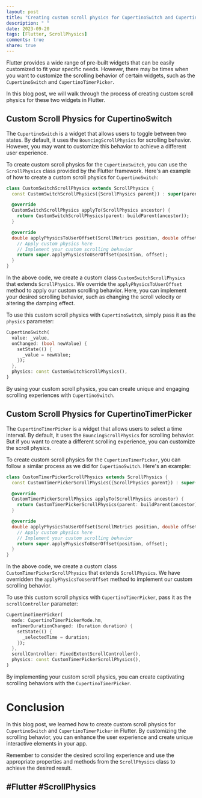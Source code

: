```yaml
---
layout: post
title: "Creating custom scroll physics for CupertinoSwitch and CupertinoTimerPicker in Flutter"
description: " "
date: 2023-09-20
tags: [Flutter, ScrollPhysics]
comments: true
share: true
---
```


Flutter provides a wide range of pre-built widgets that can be easily customized to fit your specific needs. However, there may be times when you want to customize the scrolling behavior of certain widgets, such as the `CupertinoSwitch` and `CupertinoTimerPicker`.

In this blog post, we will walk through the process of creating custom scroll physics for these two widgets in Flutter.

## Custom Scroll Physics for CupertinoSwitch

The `CupertinoSwitch` is a widget that allows users to toggle between two states. By default, it uses the `BouncingScrollPhysics` for scrolling behavior. However, you may want to customize this behavior to achieve a different user experience.

To create custom scroll physics for the `CupertinoSwitch`, you can use the `ScrollPhysics` class provided by the Flutter framework. Here's an example of how to create a custom scroll physics for `CupertinoSwitch`:

```dart
class CustomSwitchScrollPhysics extends ScrollPhysics {
  const CustomSwitchScrollPhysics({ScrollPhysics parent}) : super(parent: parent);

  @override
  CustomSwitchScrollPhysics applyTo(ScrollPhysics ancestor) {
    return CustomSwitchScrollPhysics(parent: buildParent(ancestor));
  }

  @override
  double applyPhysicsToUserOffset(ScrollMetrics position, double offset) {
    // Apply custom physics here
    // Implement your custom scrolling behavior
    return super.applyPhysicsToUserOffset(position, offset);
  }
}
```

In the above code, we create a custom class `CustomSwitchScrollPhysics` that extends `ScrollPhysics`. We override the `applyPhysicsToUserOffset` method to apply our custom scrolling behavior. Here, you can implement your desired scrolling behavior, such as changing the scroll velocity or altering the damping effect.

To use this custom scroll physics with `CupertinoSwitch`, simply pass it as the `physics` parameter:

```dart
CupertinoSwitch(
  value: _value,
  onChanged: (bool newValue) {
    setState(() {
      _value = newValue;
    });
  },
  physics: const CustomSwitchScrollPhysics(),
)
```

By using your custom scroll physics, you can create unique and engaging scrolling experiences with `CupertinoSwitch`.

## Custom Scroll Physics for CupertinoTimerPicker

The `CupertinoTimerPicker` is a widget that allows users to select a time interval. By default, it uses the `BouncingScrollPhysics` for scrolling behavior. But if you want to create a different scrolling experience, you can customize the scroll physics.

To create custom scroll physics for the `CupertinoTimerPicker`, you can follow a similar process as we did for `CupertinoSwitch`. Here's an example:

```dart
class CustomTimerPickerScrollPhysics extends ScrollPhysics {
  const CustomTimerPickerScrollPhysics({ScrollPhysics parent}) : super(parent: parent);

  @override
  CustomTimerPickerScrollPhysics applyTo(ScrollPhysics ancestor) {
    return CustomTimerPickerScrollPhysics(parent: buildParent(ancestor));
  }

  @override
  double applyPhysicsToUserOffset(ScrollMetrics position, double offset) {
    // Apply custom physics here
    // Implement your custom scrolling behavior
    return super.applyPhysicsToUserOffset(position, offset);
  }
}
```

In the above code, we create a custom class `CustomTimerPickerScrollPhysics` that extends `ScrollPhysics`. We have overridden the `applyPhysicsToUserOffset` method to implement our custom scrolling behavior.

To use this custom scroll physics with `CupertinoTimerPicker`, pass it as the `scrollController` parameter:

```dart
CupertinoTimerPicker(
  mode: CupertinoTimerPickerMode.hm,
  onTimerDurationChanged: (Duration duration) {
    setState(() {
      _selectedTime = duration;
    });
  },
  scrollController: FixedExtentScrollController(),
  physics: const CustomTimerPickerScrollPhysics(),
)
```

By implementing your custom scroll physics, you can create captivating scrolling behaviors with the `CupertinoTimerPicker`.

# Conclusion

In this blog post, we learned how to create custom scroll physics for `CupertinoSwitch` and `CupertinoTimerPicker` in Flutter. By customizing the scrolling behavior, you can enhance the user experience and create unique interactive elements in your app.

Remember to consider the desired scrolling experience and use the appropriate properties and methods from the `ScrollPhysics` class to achieve the desired result.

## #Flutter #ScrollPhysics